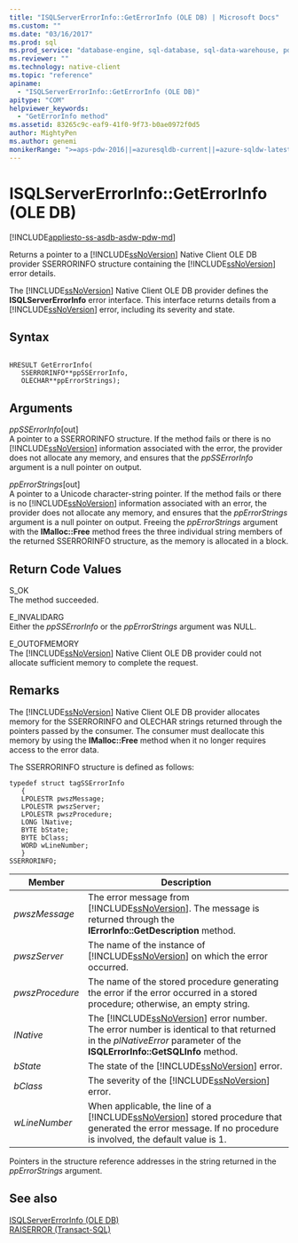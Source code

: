 ```yaml
---
title: "ISQLServerErrorInfo::GetErrorInfo (OLE DB) | Microsoft Docs"
ms.custom: ""
ms.date: "03/16/2017"
ms.prod: sql
ms.prod_service: "database-engine, sql-database, sql-data-warehouse, pdw"
ms.reviewer: ""
ms.technology: native-client
ms.topic: "reference"
apiname: 
  - "ISQLServerErrorInfo::GetErrorInfo (OLE DB)"
apitype: "COM"
helpviewer_keywords: 
  - "GetErrorInfo method"
ms.assetid: 83265c9c-eaf9-41f0-9f73-b0ae0972f0d5
author: MightyPen
ms.author: genemi
monikerRange: ">=aps-pdw-2016||=azuresqldb-current||=azure-sqldw-latest||>=sql-server-2016||=sqlallproducts-allversions||>=sql-server-linux-2017||=azuresqldb-mi-current"
---
```

# ISQLServerErrorInfo::GetErrorInfo (OLE DB)
[!INCLUDE[appliesto-ss-asdb-asdw-pdw-md](../../includes/appliesto-ss-asdb-asdw-pdw-md.md)]

  Returns a pointer to a [!INCLUDE[ssNoVersion](../../includes/ssnoversion-md.md)] Native Client OLE DB provider SSERRORINFO structure containing the [!INCLUDE[ssNoVersion](../../includes/ssnoversion-md.md)] error details.  
  
 The [!INCLUDE[ssNoVersion](../../includes/ssnoversion-md.md)] Native Client OLE DB provider defines the **ISQLServerErrorInfo** error interface. This interface returns details from a [!INCLUDE[ssNoVersion](../../includes/ssnoversion-md.md)] error, including its severity and state.  

  
## Syntax  
  
```  
  
HRESULT GetErrorInfo(  
   SSERRORINFO**ppSSErrorInfo,  
   OLECHAR**ppErrorStrings);  
```  
  
## Arguments  
 *ppSSErrorInfo*[out]  
 A pointer to a SSERRORINFO structure. If the method fails or there is no [!INCLUDE[ssNoVersion](../../includes/ssnoversion-md.md)] information associated with the error, the provider does not allocate any memory, and ensures that the *ppSSErrorInfo* argument is a null pointer on output.  
  
 *ppErrorStrings*[out]  
 A pointer to a Unicode character-string pointer. If the method fails or there is no [!INCLUDE[ssNoVersion](../../includes/ssnoversion-md.md)] information associated with an error, the provider does not allocate any memory, and ensures that the *ppErrorStrings* argument is a null pointer on output. Freeing the *ppErrorStrings* argument with the **IMalloc::Free** method frees the three individual string members of the returned SSERRORINFO structure, as the memory is allocated in a block.  
  
## Return Code Values  
 S_OK  
 The method succeeded.  
  
 E_INVALIDARG  
 Either the *ppSSErrorInfo* or the *ppErrorStrings* argument was NULL.  
  
 E_OUTOFMEMORY  
 The [!INCLUDE[ssNoVersion](../../includes/ssnoversion-md.md)] Native Client OLE DB provider could not allocate sufficient memory to complete the request.  
  
## Remarks  
 The [!INCLUDE[ssNoVersion](../../includes/ssnoversion-md.md)] Native Client OLE DB provider allocates memory for the SSERRORINFO and OLECHAR strings returned through the pointers passed by the consumer. The consumer must deallocate this memory by using the **IMalloc::Free** method when it no longer requires access to the error data.  
  
 The SSERRORINFO structure is defined as follows:  
  
```  
typedef struct tagSSErrorInfo  
   {  
   LPOLESTR pwszMessage;  
   LPOLESTR pwszServer;  
   LPOLESTR pwszProcedure;  
   LONG lNative;  
   BYTE bState;  
   BYTE bClass;  
   WORD wLineNumber;  
   }  
SSERRORINFO;  
```  
  
|Member|Description|  
|------------|-----------------|  
|*pwszMessage*|The error message from [!INCLUDE[ssNoVersion](../../includes/ssnoversion-md.md)]. The message is returned through the **IErrorInfo::GetDescription** method.|  
|*pwszServer*|The name of the instance of [!INCLUDE[ssNoVersion](../../includes/ssnoversion-md.md)] on which the error occurred.|  
|*pwszProcedure*|The name of the stored procedure generating the error if the error occurred in a stored procedure; otherwise, an empty string.|  
|*lNative*|The [!INCLUDE[ssNoVersion](../../includes/ssnoversion-md.md)] error number. The error number is identical to that returned in the *plNativeError* parameter of the **ISQLErrorInfo::GetSQLInfo** method.|  
|*bState*|The state of the [!INCLUDE[ssNoVersion](../../includes/ssnoversion-md.md)] error.|  
|*bClass*|The severity of the [!INCLUDE[ssNoVersion](../../includes/ssnoversion-md.md)] error.|  
|*wLineNumber*|When applicable, the line of a [!INCLUDE[ssNoVersion](../../includes/ssnoversion-md.md)] stored procedure that generated the error message. If no procedure is involved, the default value is 1.|  
  
 Pointers in the structure reference addresses in the string returned in the *ppErrorStrings* argument.  
  
## See also  
 [ISQLServerErrorInfo &#40;OLE DB&#41;](https://msdn.microsoft.com/library/a8323b5c-686a-4235-a8d2-bda43617b3a1)   
 [RAISERROR &#40;Transact-SQL&#41;](../../t-sql/language-elements/raiserror-transact-sql.md)  
  
  
